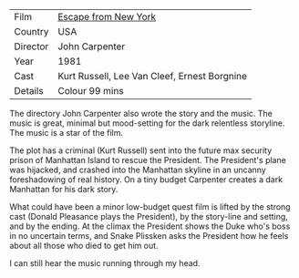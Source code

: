 | | |
|-|-|
Film|[Escape from New York](https://www.imdb.com/title/tt0082340/)
Country|USA
Director|John Carpenter
Year|1981
Cast|Kurt Russell, Lee Van Cleef, Ernest Borgnine
Details|Colour 99 mins

The directory John Carpenter also wrote the story and the music.
The music is great, minimal but mood-setting for the dark relentless
storyline.  The music is a star of the film.

The plot has a criminal (Kurt Russell) sent into the future max security prison of
Manhattan Island to rescue the President.  The President's plane was
hijacked, and crashed into the Manhattan skyline in an uncanny
foreshadowing of real history.  On a tiny budget Carpenter
creates a dark Manhattan for his dark story.

What could have been a minor low-budget quest film is lifted by the
strong cast (Donald Pleasance plays the President), by the story-line
and setting, and by the ending.  At the climax the President shows the
Duke who's boss in no uncertain terms, and Snake Plissken asks the
President how he feels about all those who died to get him out.

I can still hear the music running through my head.